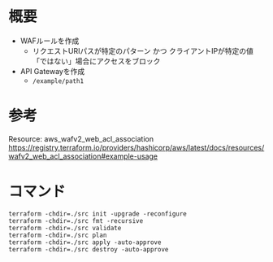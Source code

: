 # 概要
- WAFルールを作成
  - リクエストURIパスが特定のパターン かつ クライアントIPが特定の値「ではない」場合にアクセスをブロック
- API Gatewayを作成
  - `/example/path1`

# 参考
Resource: aws_wafv2_web_acl_association
https://registry.terraform.io/providers/hashicorp/aws/latest/docs/resources/wafv2_web_acl_association#example-usage

# コマンド
```
terraform -chdir=./src init -upgrade -reconfigure
terraform -chdir=./src fmt -recursive
terraform -chdir=./src validate
terraform -chdir=./src plan
terraform -chdir=./src apply -auto-approve
terraform -chdir=./src destroy -auto-approve
```
